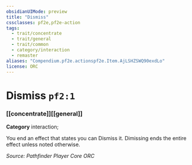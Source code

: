 ```yaml
---
obsidianUIMode: preview
title: "Dismiss"
cssclasses: pf2e,pf2e-action
tags:
  - trait/concentrate
  - trait/general
  - trait/common
  - category/interaction
  - remaster
aliases: "Compendium.pf2e.actionspf2e.Item.AjLSHZSWQ90exdLo"
license: ORC
---
```

# Dismiss `pf2:1`

### [[concentrate]][[general]]

**Category** interaction; 




You end an effect that states you can Dismiss it. Dimissing ends the entire effect unless noted otherwise.

*Source: Pathfinder Player Core*
*ORC*